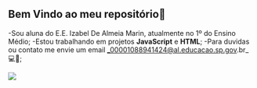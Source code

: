 ## **Bem Vindo ao meu repositório🦋**

-Sou aluna do E.E. Izabel De Almeia Marin, atualmente no 1º do Ensino Médio;
-Estou trabalhando em projetos **JavaScript** e **HTML**;
-Para duvidas ou contato me envie um email _00001088941424@al.educacao.sp.gov.br_ 💻💌;

![](https://tenor.com/pt-BR/search/tales-gifs)
